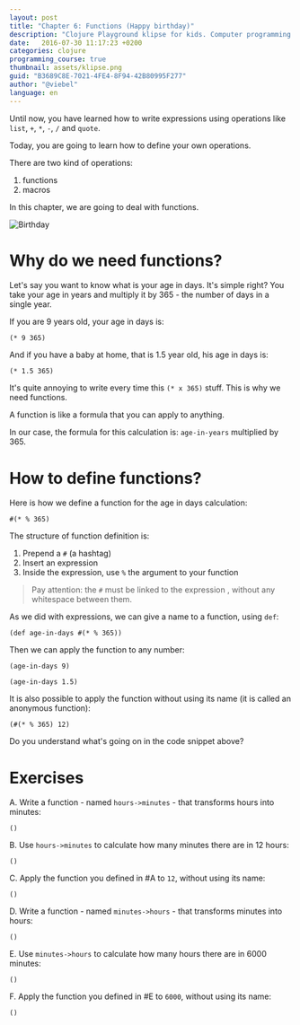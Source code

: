 ```yaml
---
layout: post
title: "Chapter 6: Functions (Happy birthday)"
description: "Clojure Playground klipse for kids. Computer programming course. Functions."
date:   2016-07-30 11:17:23 +0200
categories: clojure
programming_course: true
thumbnail: assets/klipse.png
guid: "B3689C8E-7021-4FE4-8F94-42B80995F277"
author: "@viebel"
language: en
---
```




Until now, you have learned how to write expressions using operations like `list`, `+`, `*`, `-`, `/` and `quote`.

Today, you are going to learn how to define your own operations.


There are two kind of operations:

1. functions
2. macros

In this chapter, we are going to deal with functions.

![Birthday](/assets/images/birthday.jpg)

# Why do we need functions?

Let's say you want to know what is your age in days. It's simple right? You take your age in years and multiply it by 365 - the number of days in a single year.

If you are 9 years old, your age in days is:

~~~klipse
(* 9 365)
~~~

And if you have a baby at home, that is 1.5 year old, his age in days is:

~~~klipse
(* 1.5 365)
~~~

It's quite annoying to write every time this `(* x 365)` stuff. This is why we need functions.

A function is like a formula that you can apply to anything.

In our case, the formula for this calculation is: `age-in-years` multiplied by 365.


# How to define functions?

Here is how we define a function for the age in days calculation:

~~~klipse
#(* % 365)
~~~

The structure of function definition is:

1. Prepend a `#` (a hashtag)
2. Insert an expression
2. Inside the expression, use `%` the argument to your function

> Pay attention: the `#` must be linked to the expression , without any whitespace between them.

As we did with expressions, we can give a name to a function, using `def`:

~~~klipse
(def age-in-days #(* % 365))
~~~

Then we can apply the function to any number:

~~~klipse
(age-in-days 9)
~~~


~~~klipse
(age-in-days 1.5)
~~~

It is also possible to apply the function without using its name (it is called an anonymous function):

~~~klipse
(#(* % 365) 12)
~~~

Do you understand what's going on in the code snippet above?

# Exercises 

A. Write a function - named `hours->minutes` - that transforms hours into minutes:

~~~klipse
()
~~~

B. Use `hours->minutes` to calculate how many minutes there are in 12 hours:

~~~klipse
()
~~~

C. Apply the function you defined in #A to `12`, without using its name:

~~~klipse
()
~~~

D. Write a function - named `minutes->hours` - that transforms minutes into hours: 

~~~klipse
()
~~~

E. Use `minutes->hours` to calculate how many hours there are in 6000 minutes:

~~~klipse
()
~~~

F. Apply the function you defined in #E to `6000`, without using its name:

~~~klipse
()
~~~

